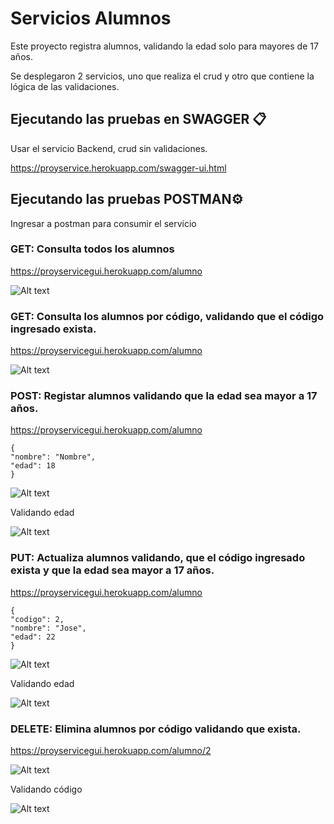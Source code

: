 # Servicios Alumnos

Este proyecto registra alumnos, validando la edad solo para mayores de 17 años.

Se desplegaron 2 servicios, uno que realiza el crud y otro que contiene la lógica de las validaciones.

## Ejecutando las pruebas en SWAGGER 📋

Usar el servicio Backend, crud sin validaciones.

https://proyservice.herokuapp.com/swagger-ui.html


## Ejecutando las pruebas POSTMAN⚙️

Ingresar a postman para consumir el servicio

### GET: Consulta todos los alumnos
https://proyservicegui.herokuapp.com/alumno

![Alt text](https://raw.githubusercontent.com/augustosrb/proy-service/main/assets/GET.jpg)

### GET: Consulta los alumnos por código, validando que el código ingresado exista.
https://proyservicegui.herokuapp.com/alumno

![Alt text](https://raw.githubusercontent.com/augustosrb/proy-service/main/assets/getID.jpg)

### POST: Registar alumnos validando que la edad sea mayor a 17 años.
https://proyservicegui.herokuapp.com/alumno
```
{
"nombre": "Nombre",
"edad": 18
}
```

![Alt text](https://raw.githubusercontent.com/augustosrb/proy-service/main/assets/post-OK.jpg)


Validando edad

![Alt text](https://raw.githubusercontent.com/augustosrb/proy-service/main/assets/post.jpg)


### PUT: Actualiza alumnos validando, que el código ingresado exista y  que la edad sea mayor a 17 años.

https://proyservicegui.herokuapp.com/alumno
```
{
"codigo": 2,
"nombre": "Jose",
"edad": 22
}
```
![Alt text](https://raw.githubusercontent.com/augustosrb/proy-service/main/assets/putOK.jpg)

Validando edad

![Alt text](https://raw.githubusercontent.com/augustosrb/proy-service/main/assets/putOK.jpg)

### DELETE: Elimina alumnos por código validando que exista.

https://proyservicegui.herokuapp.com/alumno/2

![Alt text](https://raw.githubusercontent.com/augustosrb/proy-service/main/assets/DeleteOK.jpg)

Validando código

![Alt text](https://raw.githubusercontent.com/augustosrb/proy-service/main/assets/DeleteFail.jpg)
